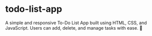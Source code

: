 # todo-list-app
A simple and responsive To-Do List App built using HTML, CSS, and JavaScript. Users can add, delete, and manage tasks with ease. 🚀
